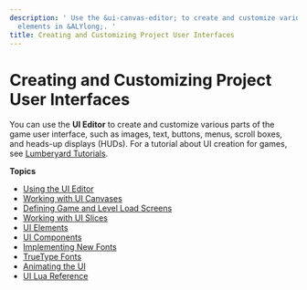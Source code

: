 ```yaml
---
description: ' Use the &ui-canvas-editor; to create and customize various user interface
  elements in &ALYlong;. '
title: Creating and Customizing Project User Interfaces
---
```

# Creating and Customizing Project User Interfaces<a name="ui-editor-intro"></a>

You can use the **UI Editor** to create and customize various parts of the game user interface, such as images, text, buttons, menus, scroll boxes, and heads\-up displays \(HUDs\)\. For a tutorial about UI creation for games, see [Lumberyard Tutorials](https://gamedev.amazon.com/forums/tutorials)\.

**Topics**
+ [Using the UI Editor](/docs/userguide/ui/editor/using.md)
+ [Working with UI Canvases](/docs/userguide/ui/editor/creating-canvases.md)
+ [Defining Game and Level Load Screens](/docs/userguide/ui/editor/load-screens.md)
+ [Working with UI Slices](/docs/userguide/ui/editor/working-slices.md)
+ [UI Elements](/docs/userguide/ui/editor/elements.md)
+ [UI Components](/docs/userguide/ui/editor/components.md)
+ [Implementing New Fonts](/docs/userguide/ui/fonts/_index.md)
+ [TrueType Fonts](/docs/userguide/rendering/truetype.md)
+ [Animating the UI](/docs/userguide/ui/animating/_index.md)
+ [UI Lua Reference](/docs/userguide/scripting/lua/ces-api-ui.md)